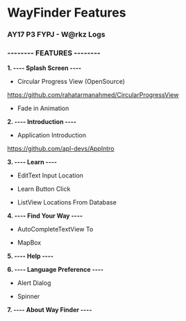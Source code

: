# WayFinder Features

### AY17 P3 FYPJ  - W@rkz Logs

### -------- FEATURES  --------

**1. ---- Splash Screen ----**

- Circular Progress View (OpenSource)

https://github.com/rahatarmanahmed/CircularProgressView

- Fade in Animation

**2. ---- Introduction ----**

- Application Introduction

https://github.com/apl-devs/AppIntro

**3. ---- Learn ----**

- EditText Input Location

- Learn Button Click

- ListView Locations From Database

**4. ---- Find Your Way ----**

- AutoCompleteTextView To

- MapBox

**5. ---- Help ----**

**6. ---- Language Preference ----**

- Alert Dialog

- Spinner 

**7. ---- About Way Finder ----**



